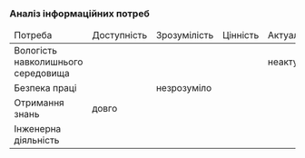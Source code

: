 ### Аналіз інформаційних потреб
<table>
<thead>
<tr>
<td>Потреба</td>
<td>Доступність</td>
<td>Зрозумілість</td>
<td>Цінність</td>
<td>Актуальність</td>
</tr>
</thead>
<tr>
<td>Вологість навколишнього середовища</td>
<td></td>
<td></td>
<td></td>
<td>неактуально</td>
</tr>
<tr>
<td>Безпека праці</td>
<td></td>
<td>незрозуміло</td>
<td></td>
<td></td>
</tr>
<tr>
<td>Отримання знань</td>
<td>довго</td>
<td></td>
<td></td>
<td></td>
</tr>
<tr>
<td>Інженерна діяльність</td>
<td></td>
<td></td>
<td></td>
<td></td>
</tr>
</table>

